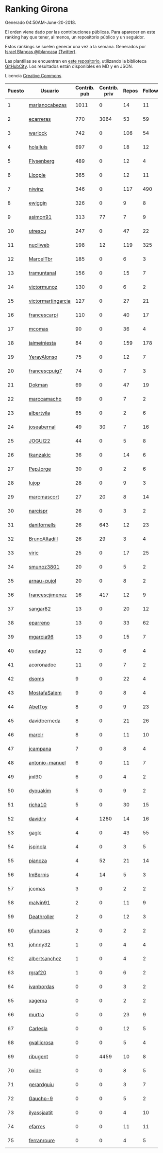 # Ranking Girona

Generado 04:50AM-June-20-2018.

El orden viene dado por las contribuciones públicas. Para aparecer en este ránking hay que tener, al menos, un repositorio público y un seguidor.

Estos ránkings se suelen generar una vez a la semana. Generados por [Israel Blancas @iblancasa](https://github.com/iblancasa/) [(Twitter)](https://twitter.com/iblancasa).

Las plantillas se encuentran en [este repositorio](https://github.com/iblancasa/GH-Spanish-Ranking), utilizando la biblioteca [GitHubCity](https://github.com/iblancasa/GitHubCity). Los resultados están disponibles en MD y en JSON.

Licencia [Creative Commons](https://creativecommons.org/licenses/by/4.0/).

| Puesto   |  Usuario  | Contrib. pub | Contrib. priv |Repos| Followers | Desde |  Avatar  |
|----------|-----------|--------------|---------------|-----|-----------|-------|----------|
|1|[marianocabezas](https://github.com/marianocabezas)|1011|0|14|11|2016-05-10|![marianocabezas]()|
|2|[ecarreras](https://github.com/ecarreras)|770|3064|53|59|2010-06-02|![ecarreras]()|
|3|[warlock](https://github.com/warlock)|742|0|106|54|2010-02-03|![warlock]()|
|4|[holalluis](https://github.com/holalluis)|697|0|18|12|2011-09-27|![holalluis]()|
|5|[Flysenberg](https://github.com/Flysenberg)|489|0|12|4|2017-09-22|![Flysenberg]()|
|6|[Lloople](https://github.com/Lloople)|365|0|12|11|2013-10-11|![Lloople]()|
|7|[niwinz](https://github.com/niwinz)|346|0|117|490|2011-06-11|![niwinz]()|
|8|[ewiggin](https://github.com/ewiggin)|326|0|9|8|2011-03-08|![ewiggin]()|
|9|[asimon91](https://github.com/asimon91)|313|77|7|9|2015-07-06|![asimon91]()|
|10|[utrescu](https://github.com/utrescu)|247|0|47|22|2012-07-20|![utrescu]()|
|11|[nucliweb](https://github.com/nucliweb)|198|12|119|325|2012-01-05|![nucliweb]()|
|12|[MarcelTbr](https://github.com/MarcelTbr)|185|0|6|3|2016-11-18|![MarcelTbr]()|
|13|[tramuntanal](https://github.com/tramuntanal)|156|0|15|7|2010-02-08|![tramuntanal]()|
|14|[victormunoz](https://github.com/victormunoz)|130|0|6|2|2015-05-06|![victormunoz]()|
|15|[victormartingarcia](https://github.com/victormartingarcia)|127|0|27|21|2011-03-09|![victormartingarcia]()|
|16|[francescarpi](https://github.com/francescarpi)|110|0|40|17|2010-05-26|![francescarpi]()|
|17|[mcomas](https://github.com/mcomas)|90|0|36|4|2013-05-15|![mcomas]()|
|18|[jaimeiniesta](https://github.com/jaimeiniesta)|84|0|159|178|2008-03-09|![jaimeiniesta]()|
|19|[YerayAlonso](https://github.com/YerayAlonso)|75|0|12|7|2012-05-29|![YerayAlonso]()|
|20|[francescpuig7](https://github.com/francescpuig7)|74|0|7|3|2016-06-15|![francescpuig7]()|
|21|[Dokman](https://github.com/Dokman)|69|0|47|19|2012-09-06|![Dokman]()|
|22|[marccamacho](https://github.com/marccamacho)|69|0|7|2|2014-04-24|![marccamacho]()|
|23|[albertvila](https://github.com/albertvila)|65|0|2|6|2011-03-24|![albertvila]()|
|24|[joseabernal](https://github.com/joseabernal)|49|30|7|16|2011-11-23|![joseabernal]()|
|25|[JOGUI22](https://github.com/JOGUI22)|44|0|5|8|2013-09-30|![JOGUI22]()|
|26|[tkanzakic](https://github.com/tkanzakic)|36|0|14|6|2011-06-29|![tkanzakic]()|
|27|[PepJorge](https://github.com/PepJorge)|30|0|2|6|2013-03-08|![PepJorge]()|
|28|[lujop](https://github.com/lujop)|28|0|9|3|2011-07-16|![lujop]()|
|29|[marcmascort](https://github.com/marcmascort)|27|20|8|14|2013-02-14|![marcmascort]()|
|30|[narcispr](https://github.com/narcispr)|26|0|3|2|2011-05-19|![narcispr]()|
|31|[danifornells](https://github.com/danifornells)|26|643|12|23|2012-12-03|![danifornells]()|
|32|[BrunoAltadill](https://github.com/BrunoAltadill)|26|29|3|4|2015-12-29|![BrunoAltadill]()|
|33|[viric](https://github.com/viric)|25|0|17|25|2009-03-24|![viric]()|
|34|[smunoz3801](https://github.com/smunoz3801)|20|0|5|2|2014-03-09|![smunoz3801]()|
|35|[arnau-pujol](https://github.com/arnau-pujol)|20|0|8|2|2016-08-28|![arnau-pujol]()|
|36|[francescjimenez](https://github.com/francescjimenez)|16|417|12|9|2012-05-30|![francescjimenez]()|
|37|[sangar82](https://github.com/sangar82)|13|0|20|12|2010-12-15|![sangar82]()|
|38|[eparreno](https://github.com/eparreno)|13|0|33|62|2008-03-13|![eparreno]()|
|39|[mgarcia96](https://github.com/mgarcia96)|13|0|15|7|2014-02-01|![mgarcia96]()|
|40|[eudago](https://github.com/eudago)|12|0|6|4|2011-05-25|![eudago]()|
|41|[acoronadoc](https://github.com/acoronadoc)|11|0|7|2|2011-06-01|![acoronadoc]()|
|42|[dsoms](https://github.com/dsoms)|9|0|22|4|2011-07-13|![dsoms]()|
|43|[MostafaSalem](https://github.com/MostafaSalem)|9|0|8|4|2016-05-03|![MostafaSalem]()|
|44|[AbelToy](https://github.com/AbelToy)|8|0|9|23|2009-10-31|![AbelToy]()|
|45|[davidberneda](https://github.com/davidberneda)|8|0|21|26|2012-04-12|![davidberneda]()|
|46|[marclr](https://github.com/marclr)|8|0|11|10|2013-02-04|![marclr]()|
|47|[jcampana](https://github.com/jcampana)|7|0|8|4|2012-07-16|![jcampana]()|
|48|[antonio-manuel](https://github.com/antonio-manuel)|6|0|11|7|2015-04-09|![antonio-manuel]()|
|49|[jml90](https://github.com/jml90)|6|0|4|2|2016-03-18|![jml90]()|
|50|[dyouakim](https://github.com/dyouakim)|5|0|9|2|2013-09-21|![dyouakim]()|
|51|[richa10](https://github.com/richa10)|5|0|30|15|2014-12-06|![richa10]()|
|52|[davidrv](https://github.com/davidrv)|4|1280|14|16|2009-03-09|![davidrv]()|
|53|[gagle](https://github.com/gagle)|4|0|43|55|2012-02-17|![gagle]()|
|54|[jspinola](https://github.com/jspinola)|4|0|3|5|2013-04-25|![jspinola]()|
|55|[pianoza](https://github.com/pianoza)|4|52|21|14|2013-02-28|![pianoza]()|
|56|[ImBernis](https://github.com/ImBernis)|4|14|5|3|2016-05-28|![ImBernis]()|
|57|[jcomas](https://github.com/jcomas)|3|0|2|2|2013-12-30|![jcomas]()|
|58|[malvin91](https://github.com/malvin91)|2|0|11|9|2014-02-27|![malvin91]()|
|59|[Deathroller](https://github.com/Deathroller)|2|0|12|3|2014-06-18|![Deathroller]()|
|60|[gfunosas](https://github.com/gfunosas)|2|0|2|2|2015-11-08|![gfunosas]()|
|61|[johnny32](https://github.com/johnny32)|1|0|4|4|2013-03-20|![johnny32]()|
|62|[albertsanchez](https://github.com/albertsanchez)|1|0|4|2|2014-04-08|![albertsanchez]()|
|63|[rgraf20](https://github.com/rgraf20)|1|0|6|2|2015-02-17|![rgraf20]()|
|64|[ivanbordas](https://github.com/ivanbordas)|0|0|3|2|2011-01-18|![ivanbordas]()|
|65|[xagema](https://github.com/xagema)|0|0|2|2|2012-05-23|![xagema]()|
|66|[murtra](https://github.com/murtra)|0|0|23|9|2012-06-05|![murtra]()|
|67|[Carlesla](https://github.com/Carlesla)|0|0|12|5|2012-06-18|![Carlesla]()|
|68|[gvallicrosa](https://github.com/gvallicrosa)|0|0|5|4|2012-09-13|![gvallicrosa]()|
|69|[ribugent](https://github.com/ribugent)|0|4459|10|8|2011-11-08|![ribugent]()|
|70|[ovide](https://github.com/ovide)|0|0|8|5|2013-02-01|![ovide]()|
|71|[gerardguiu](https://github.com/gerardguiu)|0|0|3|7|2013-10-14|![gerardguiu]()|
|72|[Gaucho-9](https://github.com/Gaucho-9)|0|0|5|2|2014-01-27|![Gaucho-9]()|
|73|[ilyassjaatit](https://github.com/ilyassjaatit)|0|0|4|10|2013-12-06|![ilyassjaatit]()|
|74|[efarres](https://github.com/efarres)|0|0|11|11|2014-03-04|![efarres]()|
|75|[ferranroure](https://github.com/ferranroure)|0|0|4|5|2015-09-28|![ferranroure]()|

